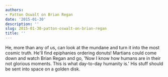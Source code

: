 ```yaml
---
authors:
- Patton Oswalt on Brian Regan
date: '2015-01-30'
description: ''
slug: 2015-01-30-patton-oswalt-on-brian-regan
title: ''
---
```

He, more than any of us, can look at the mundane and turn it into the most cosmic truth. He'll find epiphanies ordering donuts! Martians could come down and watch Brian Regan and go, 'Now I know how humans are in their not glorious moments. This is what day-to-day humanity is.' His stuff should be sent into space on a golden disk.



